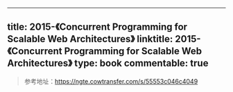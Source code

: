 
---
title: 2015-《Concurrent Programming for Scalable Web Architectures》
linktitle: 2015-《Concurrent Programming for Scalable Web Architectures》
type: book
commentable: true
---

> 参考地址：https://ngte.cowtransfer.com/s/55553c046c4049

    